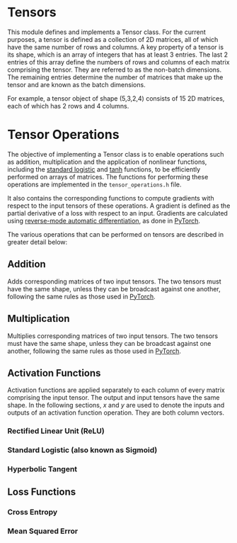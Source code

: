 # Tensors

This module defines and implements a Tensor class. For the current purposes, a tensor is defined as a collection of 2D matrices, all of which have the same number of rows and columns. A key property of a tensor is its shape, which is an array of integers that has at least 3 entries. The last 2 entries of this array define the numbers of rows and columns of each matrix comprising the tensor. They are referred to as the non-batch dimensions. The remaining entries determine the number of matrices that make up the tensor and are known as the batch dimensions. 

For example, a tensor object of shape (5,3,2,4) consists of 15 2D matrices, each of which has 2 rows and 4 columns. 

# Tensor Operations

The objective of implementing a Tensor class is to enable operations such as addition, multiplication and the application of nonlinear functions, including the [standard logistic](https://en.wikipedia.org/wiki/Logistic_function) and [tanh](https://en.wikipedia.org/wiki/Tanh) functions, to be efficiently performed on arrays of matrices. The functions for performing these operations are implemented in the `tensor_operations.h` file. 

It also contains the corresponding functions to compute gradients with respect to the input tensors of these operations. A gradient is defined as the partial derivative of a loss with respect to an input. Gradients are calculated using [reverse-mode automatic differentiation](https://en.wikipedia.org/wiki/Automatic_differentiation), as done in [PyTorch](https://pytorch.org/docs/stable/notes/autograd.html).

The various operations that can be performed on tensors are described in greater detail below:

## Addition

Adds corresponding matrices of two input tensors. The two tensors must have the same shape, unless they can be broadcast against one another, following the same rules as those used in [PyTorch](https://pytorch.org/docs/stable/notes/broadcasting.html).

## Multiplication

Multiplies corresponding matrices of two input tensors. The two tensors must have the same shape, unless they can be broadcast against one another, following the same rules as those used in [PyTorch](https://pytorch.org/docs/stable/notes/broadcasting.html).

## Activation Functions

Activation functions are applied separately to each column of every matrix comprising the input tensor. The output and input tensors have the same shape. In the following sections, $x$ and $y$ are used to denote the inputs and outputs of an activation function operation. They are both column vectors.

### Rectified Linear Unit (ReLU)




### Standard Logistic (also known as Sigmoid)

### Hyperbolic Tangent

## Loss Functions

### Cross Entropy

### Mean Squared Error
